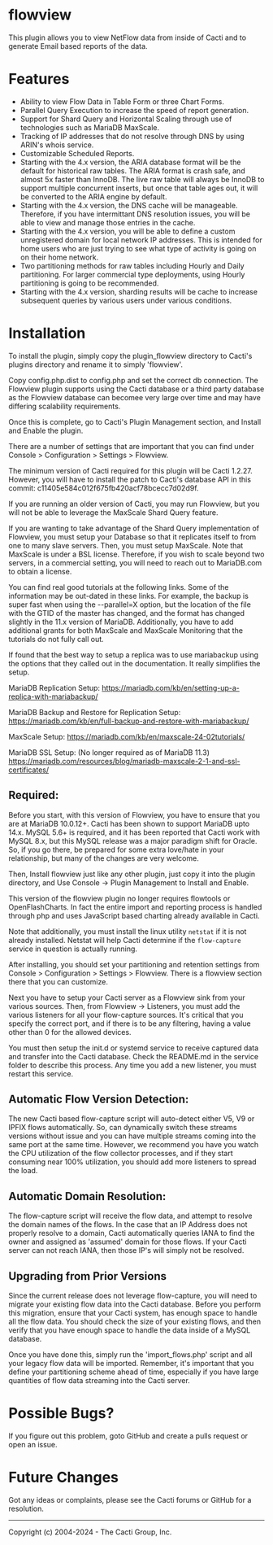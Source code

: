 # flowview

This plugin allows you to view NetFlow data from inside of Cacti and 
to generate Email based reports of the data.

# Features

* Ability to view Flow Data in Table Form or three Chart Forms.
* Parallel Query Execution to increase the speed of report generation.
* Support for Shard Query and Horizontal Scaling through use of technologies 
  such as MariaDB MaxScale.
* Tracking of IP addresses that do not resolve through DNS by using ARIN's
  whois service.
* Customizable Scheduled Reports.
* Starting with the 4.x version, the ARIA database format will be the default
  for historical raw tables.  The ARIA format is crash safe, and almost
  5x faster than InnoDB.  The live raw table will always be InnoDB to support
  multiple concurrent inserts, but once that table ages out, it will be
  converted to the ARIA engine by default.
* Starting with the 4.x version, the DNS cache will be manageable.  Therefore,
  if you have intermittant DNS resolution issues, you will be able to view 
  and manage those entries in the cache.
* Starting with the 4.x version, you will be able to define a custom unregistered
  domain for local network IP addresses.  This is intended for home users who
  are just trying to see what type of activity is going on on their home
  network.
* Two partitioning methods for raw tables including Hourly and Daily partitioning.
  For larger commercial type deployments, using Hourly partitioning is going
  to be recommended.
* Starting with the 4.x version, sharding results will be cache to increase
  subsequent queries by various users under various conditions.

# Installation

To install the plugin, simply copy the plugin_flowview directory to Cacti's plugins
directory and rename it to simply 'flowview'.

Copy config.php.dist to config.php and set the correct db connection.  The
Flowview plugin supports using the Cacti database or a third party database
as the Flowview database can becomee very large over time and may have
differing scalability requirements.

Once this is complete, go to Cacti's Plugin Management section, and Install 
and Enable the plugin.

There are a number of settings that are important that you can find under
Console > Configuration > Settings > Flowview.

The minimum version of Cacti required for this plugin will be Cacti 1.2.27.
However, you will have to install the patch to Cacti's database API in this
commit: c11405e584c012f675fb420acf78bcecc7d02d9f.

If you are running an older version of Cacti, you may run Flowview, but you
will not be able to leverage the MaxScale Shard Query feature.

If you are wanting to take advantage of the Shard Query implementation of 
Flowview, you must setup your Database so that it replicates itself to
from one to many slave servers.  Then,  you must setup MaxScale.  Note that
MaxScale is under a BSL license.  Therefore, if you wish to scale beyond
two servers, in a commercial setting, you will need to reach out to MariaDB.com
to obtain a license.

You can find real good tutorials at the following links.  Some of the information
may be out-dated in these links.  For example, the backup is super fast when
using the --parallel=X option, but the location of the file with the GTID of
the master has changed, and the format has changed slightly in the 11.x version
of MariaDB.  Additionally, you have to add additional grants for both MaxScale
and MaxScale Monitoring that the tutorials do not fully call out.

If found that the best way to setup a replica was to use mariabackup using the
options that they called out in the documentation.  It really simplifies the
setup.

MariaDB Replication Setup:
https://mariadb.com/kb/en/setting-up-a-replica-with-mariabackup/

MariaDB Backup and Restore for Replication Setup:
https://mariadb.com/kb/en/full-backup-and-restore-with-mariabackup/

MaxScale Setup:
https://mariadb.com/kb/en/maxscale-24-02tutorials/

MariaDB SSL Setup: (No longer required as of MariaDB 11.3)
https://mariadb.com/resources/blog/mariadb-maxscale-2-1-and-ssl-certificates/

## Required:

Before you start, with this version of Flowview, you have to ensure that you are
at MariaDB 10.0.12+.  Cacti has been shown to support MariaDB upto 14.x. MySQL
5.6+ is required, and it has been reported that Cacti work with MySQL 8.x, but
this MySQL release was a major paradigm shift for Oracle.  So, if you go there,
be prepared for some extra love/hate in your relationship, but many of the
changes are very welcome.

Then, Install flowview just like any other plugin, just copy it into the plugin
directory, and Use Console -> Plugin Management to Install and Enable.

This version of the flowview plugin no longer requires flowtools or
OpenFlashCharts.  In fact the entire import and reporting process is handled
through php and uses JavaScript based charting already available in Cacti.

Note that additionally, you must install the linux utility `netstat` if it is
not already installed.  Netstat will help Cacti determine if the `flow-capture`
service in question is actually running.

After installing, you should set your partitioning and retention settings from
Console > Configuration > Settings > Flowview.  There is a flowview section there
that you can customize.

Next you have to setup your Cacti server as a Flowview sink from your various
sources.  Then, from Flowview -> Listeners, you must add the various listeners
for all your flow-capture sources.  It's critical that you specify the correct
port, and if there is to be any filtering, having a value other than 0 for the
allowed devices.

You must then setup the init.d or systemd service to receive captured data and
transfer into the Cacti database.  Check the README.md in the service folder to
describe this process.  Any time you add a new listener, you must restart this
service.

## Automatic Flow Version Detection:

The new Cacti based flow-capture script will auto-detect either V5, V9 or IPFIX
flows automatically.  So, can dynamically switch these streams versions without
issue and you can have multiple streams coming into the same port at the same
time.  However, we recommend you have you watch the CPU utilization of the 
flow collector processes, and if they start consuming near 100% utilization,
you should add more listeners to spread the load.

## Automatic Domain Resolution:

The flow-capture script will receive the flow data, and attempt to resolve the
domain names of the flows.  In the case that an IP Address does not properly
resolve to a domain, Cacti automatically queries IANA to find the owner and
assigned as 'assumed' domain for those flows.  If your Cacti server can not
reach IANA, then those IP's will simply not be resolved.

## Upgrading from Prior Versions

Since the current release does not leverage flow-capture, you will need to
migrate your existing flow data into the Cacti database.  Before you perform
this migration, ensure that your Cacti system, has enough space to handle all
the flow data.  You should check the size of your existing flows, and then
verify that you have enough space to handle the data inside of a MySQL database.

Once you have done this, simply run the 'import_flows.php' script and all your
legacy flow data will be imported.  Remember, it's important that you define
your partitioning scheme ahead of time, especially if you have large quantities
of flow data streaming into the Cacti server.

# Possible Bugs?

If you figure out this problem, goto GitHub and create a pulls request or open
an issue.

# Future Changes

Got any ideas or complaints, please see the Cacti forums or GitHub for a
resolution.

-----------------------------------------------
Copyright (c) 2004-2024 - The Cacti Group, Inc.
